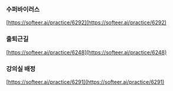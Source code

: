 ### 수퍼바이러스

[https://softeer.ai/practice/6292](https://softeer.ai/practice/6292)

### 출퇴근길

[https://softeer.ai/practice/6248](https://softeer.ai/practice/6248)

### 강의실 배정

[https://softeer.ai/practice/6291](https://softeer.ai/practice/6291)
